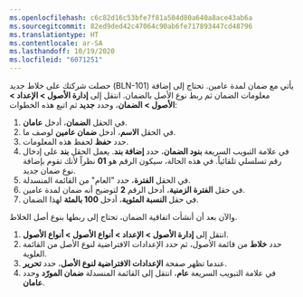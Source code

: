 ```yaml
---
ms.openlocfilehash: c6c82d16c53bfe7f81a504d80a640a8ace43ab6a
ms.sourcegitcommit: 82ed9ded42c47064c90ab6fe717893447cd48796
ms.translationtype: HT
ms.contentlocale: ar-SA
ms.lasthandoff: 10/19/2020
ms.locfileid: "6071251"
---
```

حصلت شركتك على خلاط جديد (BLN-101) يأتي مع ضمان لمدة عامين. تحتاج إلى إضافة معلومات الضمان ثم ربط نوع الأصل بالضمان. انتقل إلى **إدارة الأصول > الإعداد > الأصول > الضمان**، وحدد **جديد** ثم اتبع هذه الخطوات:

1.  في الحقل **الضمان**، أدخل **عامان**.
2.  في الحقل **الاسم**، أدخل **ضمان عامين** لوصف ما.
3.  حدد **حفظ** لحفظ هذه المعلومات.
4.  في علامة التبويب السريعة **بنود الضمان**، حدد **إضافة بند**.
يعمل الحقل **بند** على إدخال رقم تسلسلي تلقائياً. في هذه الحالة، سيكون الرقم هو **01** نظراً لأنك تقوم بإضافة نوع ضمان جديد. 
5.  في الحقل **الفترة**، حدد "العام" من القائمة المنسدلة.
6.  في حقل **الفترة الزمنية**، أدخل الرقم **2** لتوضيح أنه ضمان لمدة عامين. 
7.  في حقل **النسبة المئوية**، أدخل **100 بالمئة** لهذا الضمان.

والآن بعد أن أنشأت اتفاقية الضمان، تحتاج إلى ربطها بنوع أصل الخلاط.

1.  انتقل إلى **إدارة الأصول > الإعداد > أنواع الأصول > أنواع الأصول**.
2.  حدد **خلاط** من قائمة الأصول، ثم حدد الإعدادات الافتراضية لنوع الأصل من القائمة العلوية. 
3.  عندما تظهر صفحة **الإعدادات الافتراضية لنوع الأصل**، حدد **تحرير**.
3.  في علامة التبويب السريعة **عام**، انتقل إلى القائمة المنسدلة **ضمان المورّد** وحدد **عامان**.

